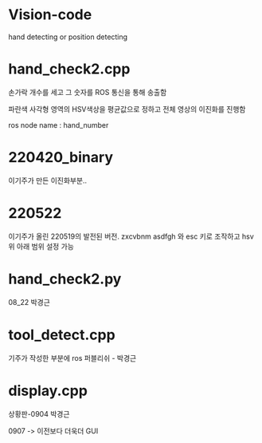 # Vision-code
hand detecting or position detecting
 
# hand_check2.cpp
손가락 개수를 세고 그 숫자를 ROS 통신을 통해 송출함

파란색 사각형 영역의 HSV색상을 평균값으로 정하고 전체 영상의 이진화를 진행함

ros node name : hand_number

# 220420_binary
이기주가 만든 이진화부분.. 

# 220522
이기주가 올린 220519의 발전된 버전. zxcvbnm asdfgh 와 esc 키로 조작하고 hsv 위 아래 범위 설정 가능

# hand_check2.py
08_22 박경근

# tool_detect.cpp
기주가 작성한 부분에 ros 퍼블리쉬 - 박경근

# display.cpp
상황판-0904 박경근

0907 -> 이전보다 더욱더 GUI
